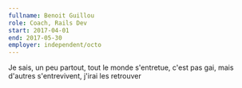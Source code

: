 ```yaml
---
fullname: Benoit Guillou
role: Coach, Rails Dev
start: 2017-04-01
end: 2017-05-30
employer: independent/octo
---
```

Je sais, un peu partout, tout le monde s'entretue, c'est pas gai, mais d'autres s'entrevivent, j'irai les retrouver
